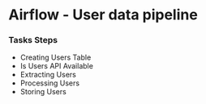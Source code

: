 # Airflow - User data pipeline

### Tasks Steps
- Creating Users Table
- Is Users API Available
- Extracting Users
- Processing Users
- Storing Users